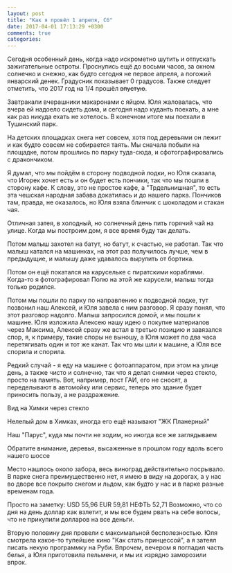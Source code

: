 ```yaml
---
layout: post
title: "Как я провёл 1 апреля, Сб"
date: 2017-04-01 17:13:29 +0300
comments: true
categories: 
---
```

Сегодня особенный день, когда надо искрометно шутить и отпускать зажигательные остроты. Проснулись ещё до восьми часов, за окном солнечно и снежно, как будто сегодня не первое апреля, а погожий январский денек. Градусник показывает 0 градусов. Также следует отметить, что 2017 год на 1/4 прошёл ~~впустую~~.

Завтракали вчерашники макаронами с яйцом. Юля жаловалась, что вчера ей надоело сидеть дома, и сегодня надо куданть поехать, а мне как раз никуда ехать не хотелось. В конечном итоге мы поехали в Тушинский парк.

На детских площадках снега нет совсем, хотя под деревьями он лежит и как будто совсем не собирается таять. Мы сначала побыли на площадке, потом прошлись по парку туда-сюда, и сфотографировались с дракончиком.

Я думал, что мы пойдём в сторону подводной лодки, но Юля сказала, что Игорек хочет есть и он будет есть пончики, так что мы пошли в сторону кафе. К слову, это не простое кафе, а "Трдельнишная", то есть эта чешская народная забава докатилась и до нашего парка. Пончиков там, правда, не оказалось, но Юля взяла блинчик с шоколадом и стакан чая. 

Отличная затея, в холодный, но солнечный день пить горячий чай на улице. Когда мы построим дом, я все время буду так делать.

Потом малыш захотел на батут, но батут, к счастью, не работал. Так что малыш катался на машинках, на этот раз получилось лучше, чем в предыдущие, и малышу даже удавалось вырулить от бортика.

Потом он ещё покатался на карусельке с пиратскими кораблями. Когда-то я фотографировал Полю на этой же карусели, малыш тогда только родился.


Потом мы пошли по парку по направлению к подводной лодке, тут позвонил наш Алексей, и Юля завела с ним разговор. Я сразу понял, что этот разговор надолго. Малыш запросился домой, и мы пошли к машине. Юля изложила Алексею нашу идею о покупке материалов через Максима, Алексей сразу же встал в третью позицию и завязался спор, я, к примеру, такие споры не выношу, а Юля может по два часа перетягивать один и тот же канат. Так что мы шли к машине, а Юля все спорила и спорила.



Редкий случай - я еду на машине с фотоаппаратом, при этом на улице день, а также чисто и солнечно, так что я делал снимки через стекло, просто на память. Вот, например, пост ГАИ, его не сносят, а переделывают в автомойку или сервис, теперь это здание будет приносить пользу, а не раздражение. 

Вид на Химки через стекло

Нелепый дом в Химках, иногда его ещё называют "ЖК Планерный"

Наш "Парус", куда мы почти не ходим, но иногда все же заглядываем

Обратите внимание, деревья, высаженные в прошлом году вдоль всего нашего шоссе



Место нашлось около забора, весь виноград действительно посрывало. В парке снега преимущественно нет, я имею в виду на дорогах, а у нас во дворе все покрыто снегом и льдом, как будто у нас и в парке разные временам года.

Просто на заметку: USD 55,96 EUR 59,81 НЕФТЬ 52,71 Возможно, что со дня на день доллар как взлетит, и мы все будем рвать на себе волосы, что не прикупили долларов на все деньги.

Вторую половину дня провели с максимальной бесполезностью. Юля смотрела какое-то тупейшее кино "Как стать принцессой", а я затеял писать некую программку на Руби. Впрочем, вечером я погладил часть белья, а Юля приготовила пельмени, и мы их изрядно заморозили впрок.
